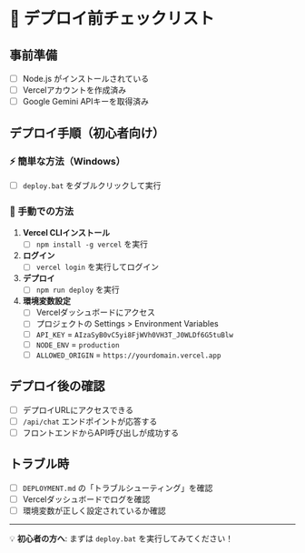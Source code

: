 # 🚀 デプロイ前チェックリスト

## 事前準備
- [ ] Node.js がインストールされている
- [ ] Vercelアカウントを作成済み
- [ ] Google Gemini APIキーを取得済み

## デプロイ手順（初心者向け）

### ⚡ 簡単な方法（Windows）
- [ ] `deploy.bat` をダブルクリックして実行

### 📱 手動での方法
1. **Vercel CLIインストール**
   - [ ] `npm install -g vercel` を実行

2. **ログイン**
   - [ ] `vercel login` を実行してログイン

3. **デプロイ**
   - [ ] `npm run deploy` を実行

4. **環境変数設定**
   - [ ] Vercelダッシュボードにアクセス
   - [ ] プロジェクトの Settings > Environment Variables
   - [ ] `API_KEY` = `AIzaSyB0vC5yi8FjWVh0VH3T_J0WLDf6G5tuBlw`
   - [ ] `NODE_ENV` = `production`
   - [ ] `ALLOWED_ORIGIN` = `https://yourdomain.vercel.app`

## デプロイ後の確認
- [ ] デプロイURLにアクセスできる
- [ ] `/api/chat` エンドポイントが応答する
- [ ] フロントエンドからAPI呼び出しが成功する

## トラブル時
- [ ] `DEPLOYMENT.md` の「トラブルシューティング」を確認
- [ ] Vercelダッシュボードでログを確認
- [ ] 環境変数が正しく設定されているか確認

---
💡 **初心者の方へ**: まずは `deploy.bat` を実行してみてください！